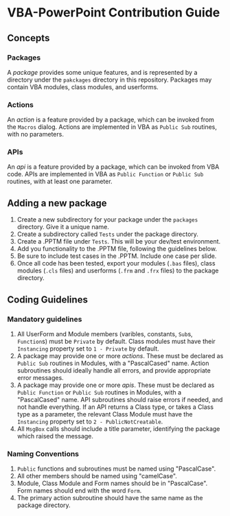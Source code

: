 # VBA-PowerPoint Contribution Guide

## Concepts

### Packages

A _package_ provides some unique features, and is represented by a directory under the `pakckages` directory in this repository. Packages may contain VBA modules, class modules, and userforms.

### Actions

An _action_ is a feature provided by a package, which can be invoked from the `Macros` dialog. Actions are implemented in VBA as `Public Sub` routines, with no parameters.

### APIs

An _api_ is a feature provided by a package, which can be invoked from VBA code. APIs are implemented in VBA as `Public Function` or `Public Sub` routines, with at least one parameter.


## Adding a new package

1. Create a new subdirectory for your package under the `packages` directory. Give it a unique name.
2. Create a subdirectory called `Tests` under the package directory.
3. Create a .PPTM file under `Tests`. This will be your dev/test environment.
4. Add you functionality to the .PPTM file, following the guidelines below.
5. Be sure to include test cases in the .PPTM. Include one case per slide.
6. Once all code has been tested, export your modules (`.bas` files), class modules (`.cls` files) and userforms (`.frm` and `.frx` files) to the package directory.

## Coding Guidelines

### Mandatory guidelines

1. All UserForm and Module members (varibles, constants, `Sub`s, `Function`s) must be `Private` by default. Class modules must have their `Instancing` property set to `1 - Private` by default.
2. A package may provide one or more _actions_. These must be declared as `Public Sub` routines in Modules, with a "PascalCased" name. Action subroutines should ideally handle all errors, and provide appropriate error messages.
3. A package may provide one or more _apis_. These must be declared as `Public Function` or `Public Sub` routines in Modules, with a "PascalCased" name. API subroutines should raise errors if needed, and not handle everything. If an API returns a Class type, or takes a Class type as a parameter, the relevant Class Module must have the `Instancing` property set to `2 - PublicNotCreatable`.
4. All `MsgBox` calls should include a title parameter, identifying the package which raised the message.

### Naming Conventions

1. `Public` functions and subroutines must be named using "PascalCase".
2. All other members should be named using "camelCase".
3. Module, Class Module and Form names should be in "PascalCase". Form names should end with the word `Form`.
4. The primary action subroutine should have the same name as the package directory.
